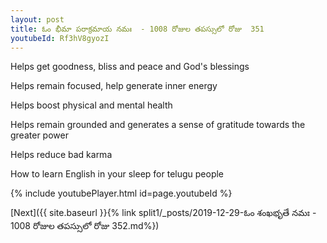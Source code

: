 ```yaml
---
layout: post
title: ఓం భీమా పరాక్రమాయ నమః  - 1008 రోజుల తపస్సులో రోజు  351
youtubeId: Rf3hV8gyozI
---
```

 
 
Helps get goodness, bliss and peace and God's blessings
 
Helps remain focused, help generate inner energy 
 
Helps boost physical and mental health 
 
Helps remain grounded and generates a sense of gratitude towards the greater power 
 
Helps reduce bad karma
 
How to learn English in your sleep for telugu people
 
 
 
 


{% include youtubePlayer.html id=page.youtubeId %}
 
[Next]({{ site.baseurl }}{% link split1/_posts/2019-12-29-ఓం శంఖభృతే నమః  - 1008 రోజుల తపస్సులో రోజు  352.md%})
 
